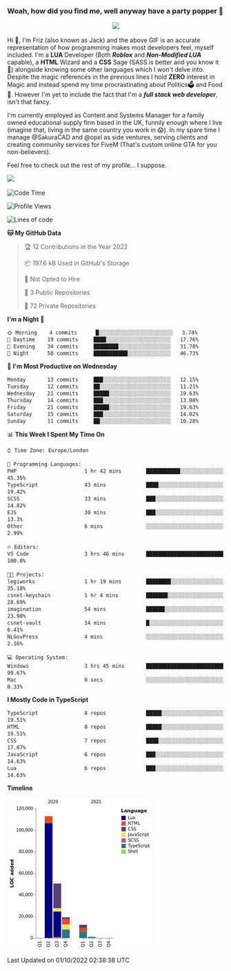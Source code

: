 ### Woah, how did you find me, well anyway have a party popper 🎉

<p align="center">
  <img  src="https://66.media.tumblr.com/d2766024a15e8c140bf20f314664eed2/d1615166bf58615c-d8/s400x600/aabc473a64edc43599d5345fd1e9e792d66ecc48.gifv">
</p>

Hi :wave:, I'm Friz (also known as Jack) and the above GIF is an accurate representation of how programming makes most developers feel, myself included. I'm a **LUA** Developer (Both ***Roblox*** and ***Non-Modified LUA*** capable), a **HTML** Wizard and a **CSS** Sage (SASS is better and you know it :pray:) alongside knowing some other languages which I won't delve into. Despite the magic references in the previous lines I hold **ZERO** interest in Magic and instead spend my time procrastinating about Politics🗳️ and Food🍔. However I'm yet to include the fact that I'm a ***full stack web developer***, isn't that fancy.

I'm currently employed as Content and Systems Manager for a family owned educational supply firm based in the UK, funnily enough where I live (imagine that, living in the same country you work in 😱). In my spare time I manage @SakuraCAD and @opxl as side ventures, serving clients and creating community services for FiveM (That's custom online GTA for you non-believers).

Feel free to check out the rest of my profile... I suppose.

<a href="https://github.com/anuraghazra/github-readme-stats">
  <img  src="https://github-readme-stats.vercel.app/api?username=JackOPXL&count_private=true&show_icons=true&theme=tokyonight" />
</a>



<!--START_SECTION:waka-->
![Code Time](http://img.shields.io/badge/Code%20Time-576%20hrs%2036%20mins-blue)

![Profile Views](http://img.shields.io/badge/Profile%20Views-0-blue)

![Lines of code](https://img.shields.io/badge/From%20Hello%20World%20I%27ve%20Written-212%20Thousand%20lines%20of%20code-blue)

**🐱 My GitHub Data** 

> 🏆 12 Contributions in the Year 2022
 > 
> 📦 197.6 kB Used in GitHub's Storage 
 > 
> 🚫 Not Opted to Hire
 > 
> 📜 3 Public Repositories 
 > 
> 🔑 72 Private Repositories  
 > 
**I'm a Night 🦉** 

```text
🌞 Morning    4 commits      █░░░░░░░░░░░░░░░░░░░░░░░░   3.74% 
🌆 Daytime    19 commits     ████░░░░░░░░░░░░░░░░░░░░░   17.76% 
🌃 Evening    34 commits     ████████░░░░░░░░░░░░░░░░░   31.78% 
🌙 Night      50 commits     ███████████░░░░░░░░░░░░░░   46.73%

```
📅 **I'm Most Productive on Wednesday** 

```text
Monday       13 commits     ███░░░░░░░░░░░░░░░░░░░░░░   12.15% 
Tuesday      12 commits     ██░░░░░░░░░░░░░░░░░░░░░░░   11.21% 
Wednesday    21 commits     █████░░░░░░░░░░░░░░░░░░░░   19.63% 
Thursday     14 commits     ███░░░░░░░░░░░░░░░░░░░░░░   13.08% 
Friday       21 commits     █████░░░░░░░░░░░░░░░░░░░░   19.63% 
Saturday     15 commits     ███░░░░░░░░░░░░░░░░░░░░░░   14.02% 
Sunday       11 commits     ██░░░░░░░░░░░░░░░░░░░░░░░   10.28%

```


📊 **This Week I Spent My Time On** 

```text
⌚︎ Time Zone: Europe/London

💬 Programming Languages: 
PHP                      1 hr 42 mins        ███████████░░░░░░░░░░░░░░   45.35% 
TypeScript               43 mins             ████░░░░░░░░░░░░░░░░░░░░░   19.42% 
SCSS                     33 mins             ███░░░░░░░░░░░░░░░░░░░░░░   14.82% 
EJS                      30 mins             ███░░░░░░░░░░░░░░░░░░░░░░   13.3% 
Other                    6 mins              ░░░░░░░░░░░░░░░░░░░░░░░░░   2.99%

🔥 Editors: 
VS Code                  3 hrs 46 mins       █████████████████████████   100.0%

🐱‍💻 Projects: 
legiworks                1 hr 19 mins        ████████░░░░░░░░░░░░░░░░░   35.18% 
csnet-keychain           1 hr 4 mins         ███████░░░░░░░░░░░░░░░░░░   28.69% 
imagination              54 mins             ██████░░░░░░░░░░░░░░░░░░░   23.98% 
csnet-vault              14 mins             █░░░░░░░░░░░░░░░░░░░░░░░░   6.41% 
NLGovPress               4 mins              ░░░░░░░░░░░░░░░░░░░░░░░░░   2.16%

💻 Operating System: 
Windows                  3 hrs 45 mins       █████████████████████████   99.67% 
Mac                      0 secs              ░░░░░░░░░░░░░░░░░░░░░░░░░   0.33%

```

**I Mostly Code in TypeScript** 

```text
TypeScript               8 repos             █████░░░░░░░░░░░░░░░░░░░░   19.51% 
HTML                     8 repos             █████░░░░░░░░░░░░░░░░░░░░   19.51% 
CSS                      7 repos             ████░░░░░░░░░░░░░░░░░░░░░   17.07% 
JavaScript               6 repos             ███░░░░░░░░░░░░░░░░░░░░░░   14.63% 
Lua                      6 repos             ███░░░░░░░░░░░░░░░░░░░░░░   14.63%

```


**Timeline**

![Chart not found](https://raw.githubusercontent.com/JackOPXL/JackOPXL/master/charts/bar_graph.png) 


 Last Updated on 01/10/2022 02:38:38 UTC
<!--END_SECTION:waka-->

